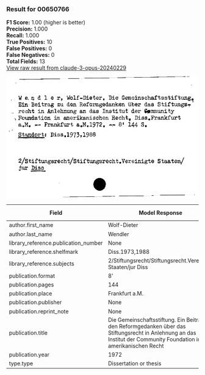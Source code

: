 ### Result for 00650766
**F1 Score:** 1.00 (higher is better)<br>**Precision:** 1.000<br>**Recall:** 1.000<br>**True Positives:** 10<br>**False Positives:** 0<br>**False Negatives:** 0<br>**Total Fields:** 13<br>[View raw result from claude-3-opus-20240229](https://github.com/RISE-UNIBAS/humanities_data_benchmark/blob/main/results/2025-09-02/T0145/request_T0145_00650766.json)

<img src="https://github.com/RISE-UNIBAS/humanities_data_benchmark/blob/main/benchmarks/zettelkatalog/images/00650766.jpg?raw=true" alt="00650766" width="600px">

| Field | Model Response | Ground Truth | Fuzzy Score | Match |
|-------|----------------|--------------|-------------|-------|
| author.first_name | Wolf-Dieter | Wolf-Dieter | 1.000 | ✅ |
| author.last_name | Wendler | Wendler | 1.000 | ✅ |
| library_reference.publication_number | None | None | 1.000 | ✅ |
| library_reference.shelfmark | Diss.1973,1988 | Diss.1973,1988 | 1.000 | ✅ |
| library_reference.subjects | 2/Stiftungsrecht/Stiftungsrecht.Vereinigte Staaten/jur Diss | Stiftungsrecht/Stiftungsrecht.Vereinigte Staaten/ jur Diss | 0.974 | ✅ |
| publication.format | 8' | 8' | 1.000 | ✅ |
| publication.pages | 144 | 144 | 1.000 | ✅ |
| publication.place | Frankfurt a.M. | Frankfurt a.M. | 1.000 | ✅ |
| publication.publisher | None | None | 1.000 | ✅ |
| publication.reprint_note | None | None | 1.000 | ✅ |
| publication.title | Die Gemeinschaftsstiftung. Ein Beitrag zu den Reformgedanken über das Stiftungsrecht in Anlehnung an das Institut der Community Foundation in amerikanischen Recht | Die Gemeinschaftsstiftung. Ein Beitrag zu den Reformgedanken über das Stiftungsrecht in Anlehnung an das Institut der Community Foundation im amerikanischen Recht | 0.994 | ✅ |
| publication.year | 1972 | 1972 | 1.000 | ✅ |
| type.type | Dissertation or thesis | Dissertation or thesis | 1.000 | ✅ |
